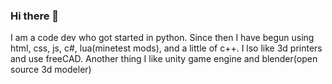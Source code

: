 ### Hi there 👋
  I am a code dev who got started in python. Since then I have begun using html, css, js, c#, lua(minetest mods), and a little of c++. I lso like 3d printers and use freeCAD. Another thing I like unity game engine and blender(open source 3d modeler)
<!--
**pl608/pl608** is a ✨ _special_ ✨ repository because its `README.md` (this file) appears on your GitHub profile.
-->
